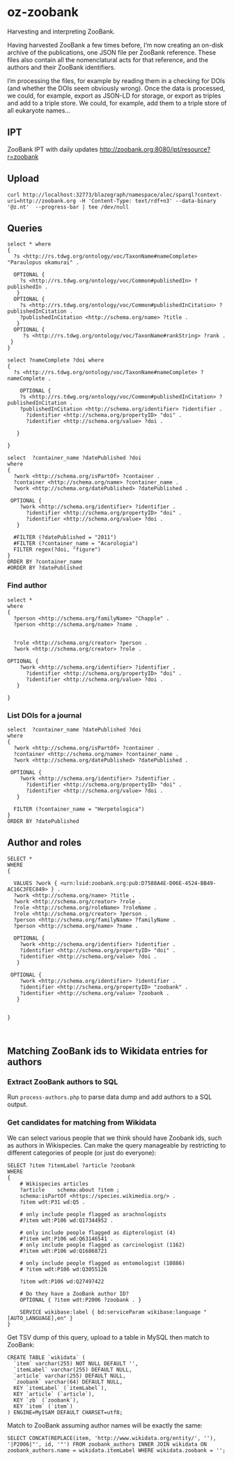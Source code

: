 # oz-zoobank

Harvesting and interpreting ZooBank.

Having harvested ZooBank a few times before, I’m now creating an on-disk archive of the publications, one JSON file per ZooBank reference. These files also contain all the nomenclatural acts for that reference, and the authors and their ZooBank identifiers.

I’m processing the files, for example by reading them in a checking for DOIs (and whether the DOIs seem obviously wrong). Once the data is processed, we could, for example, export as JSON-LD for storage, or export as triples and add to a triple store. We could, for example, add them to a triple store of all eukaryote names…

## IPT

ZooBank IPT with daily updates http://zoobank.org:8080/ipt/resource?r=zoobank

## Upload

```
curl http://localhost:32773/blazegraph/namespace/alec/sparql?context-uri=http://zoobank.org -H 'Content-Type: text/rdf+n3' --data-binary '@z.nt'  --progress-bar | tee /dev/null

```

## Queries

```
select * where 
{
  ?s <http://rs.tdwg.org/ontology/voc/TaxonName#nameComplete> "Paraulopus okamurai" .
  
  OPTIONAL {
    ?s <http://rs.tdwg.org/ontology/voc/Common#publishedIn> ?publishedIn .
   }
  OPTIONAL {
    ?s <http://rs.tdwg.org/ontology/voc/Common#publishedInCitation> ?publishedInCitation .
    ?publishedInCitation <http://schema.org/name> ?title .
   }  
  OPTIONAL {
     ?s <http://rs.tdwg.org/ontology/voc/TaxonName#rankString> ?rank .
 }
}
```

```
select ?nameComplete ?doi where 
{
  ?s <http://rs.tdwg.org/ontology/voc/TaxonName#nameComplete> ?nameComplete .
  
	OPTIONAL {
    ?s <http://rs.tdwg.org/ontology/voc/Common#publishedInCitation> ?publishedInCitation .
    ?publishedInCitation <http://schema.org/identifier> ?identifier .
      ?identifier <http://schema.org/propertyID> "doi" .
      ?identifier <http://schema.org/value> ?doi .
      
   }  
 
}
```

```
select  ?container_name ?datePublished ?doi
where 
{
  ?work <http://schema.org/isPartOf> ?container .
  ?container <http://schema.org/name> ?container_name .
  ?work <http://schema.org/datePublished> ?datePublished .
  
 OPTIONAL {
    ?work <http://schema.org/identifier> ?identifier .
      ?identifier <http://schema.org/propertyID> "doi" .
      ?identifier <http://schema.org/value> ?doi .      
   }  
 
  #FILTER (?datePublished = "2011")
  #FILTER (?container_name = "Acarologia")
  FILTER regex(?doi, "figure")
}
ORDER BY ?container_name
#ORDER BY ?datePublished
```

### Find author

```
select *
where 
{
  ?person <http://schema.org/familyName> "Chapple" .
  ?person <http://schema.org/name> ?name .

  
  ?role <http://schema.org/creator> ?person . 
  ?work <http://schema.org/creator> ?role . 
  
OPTIONAL {
    ?work <http://schema.org/identifier> ?identifier .
      ?identifier <http://schema.org/propertyID> "doi" .
      ?identifier <http://schema.org/value> ?doi .      
   }  
 
}
```

### List DOIs for a journal

```
select  ?container_name ?datePublished ?doi
where 
{
  ?work <http://schema.org/isPartOf> ?container .
  ?container <http://schema.org/name> ?container_name .
  ?work <http://schema.org/datePublished> ?datePublished .
  
 OPTIONAL {
    ?work <http://schema.org/identifier> ?identifier .
      ?identifier <http://schema.org/propertyID> "doi" .
      ?identifier <http://schema.org/value> ?doi .      
   }  
 
  FILTER (?container_name = "Herpetologica")
}
ORDER BY ?datePublished
```


## Author and roles
```
SELECT *
WHERE 
{
  
  VALUES ?work { <urn:lsid:zoobank.org:pub:D7588A4E-D06E-4524-BB49-AC16C3FEC849> } .
  ?work <http://schema.org/name> ?title .
  ?work <http://schema.org/creator> ?role . 
  ?role <http://schema.org/roleName> ?roleName . 
  ?role <http://schema.org/creator> ?person . 
  ?person <http://schema.org/familyName> ?familyName .
  ?person <http://schema.org/name> ?name .

  OPTIONAL {
    ?work <http://schema.org/identifier> ?identifier .
	?identifier <http://schema.org/propertyID> "doi" .
	?identifier <http://schema.org/value> ?doi .      
   }
  
 OPTIONAL {
    ?work <http://schema.org/identifier> ?identifier .
	?identifier <http://schema.org/propertyID> "zoobank" .
	?identifier <http://schema.org/value> ?zoobank .      
   } 

 
}



```


## Matching ZooBank ids to Wikidata entries for authors

### Extract ZooBank authors to SQL

Run `process-authors.php` to parse data dump and add authors to a SQL output.

### Get candidates for matching from Wikidata

We can select various people that we think should have Zoobank ids, such as authors in Wikispecies. Can make the query manageable by restricting to different categories of people (or just do everyone):

```
SELECT ?item ?itemLabel ?article ?zoobank
WHERE
{
	# Wikispecies articles
	?article 	schema:about ?item ;
	schema:isPartOf <https://species.wikimedia.org/> .
	?item wdt:P31 wd:Q5 .

	# only include people flagged as arachnologists
	#?item wdt:P106 wd:Q17344952 .

	# only include people flagged as dipterologist (4)
	#?item wdt:P106 wd:Q63146541 .
	# only include people flagged as carcinologist (1162)
	#?item wdt:P106 wd:Q16868721
	 
	# only include people flagged as entomologist (10886)
	# ?item wdt:P106 wd:Q3055126
	 
	?item wdt:P106 wd:Q27497422

	# Do they have a ZooBank author ID?
	OPTIONAL { ?item wdt:P2006 ?zoobank . }

	SERVICE wikibase:label { bd:serviceParam wikibase:language "[AUTO_LANGUAGE],en" }
}

```

Get TSV dump of this query, upload to a table in MySQL then match to ZooBank:

```
CREATE TABLE `wikidata` (
  `item` varchar(255) NOT NULL DEFAULT '',
  `itemLabel` varchar(255) DEFAULT NULL,
  `article` varchar(255) DEFAULT NULL,
  `zoobank` varchar(64) DEFAULT NULL,
  KEY `itemLabel` (`itemLabel`),
  KEY `article` (`article`),
  KEY `zb` (`zoobank`),
  KEY `item` (`item`)
) ENGINE=MyISAM DEFAULT CHARSET=utf8;
```

Match to ZooBank assuming author names will be exactly the same:

```
SELECT CONCAT(REPLACE(item, 'http://www.wikidata.org/entity/', ''), '|P2006|"', id, '"') FROM zoobank_authors INNER JOIN wikidata ON zoobank_authors.name = wikidata.itemLabel WHERE wikidata.zoobank = '';

```

